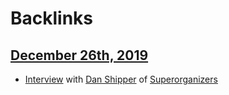 
# Backlinks
## [December 26th, 2019](<December 26th, 2019.md>)
- [Interview](<Interview.md>) with [Dan Shipper](<Dan Shipper.md>) of [Superorganizers](<Superorganizers.md>)

